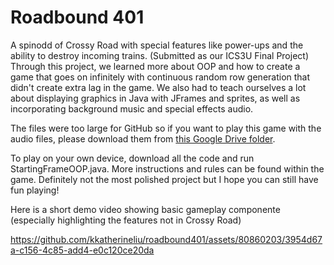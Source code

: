 # Roadbound 401
A spinodd of Crossy Road with special features like power-ups and the ability to destroy incoming trains. (Submitted as our ICS3U Final Project)
Through this project, we learned more about OOP and how to create a game that goes on infinitely with continuous random row generation that didn't create extra lag in the game.
We also had to teach ourselves a lot about displaying graphics in Java with JFrames and sprites, as well as incorporating background music and special effects audio.

The files were too large for GitHub so if you want to play this game with the audio files, please download them from [this Google Drive folder](https://drive.google.com/drive/folders/1CtNfG0nf8F7P5LyUtD3o2JBdBj_UxFHP?usp=sharing).

To play on your own device, download all the code and run StartingFrameOOP.java. More instructions and rules can be found within the game. 
Definitely not the most polished project but I hope you can still have fun playing!

Here is a short demo video showing basic gameplay componente (especially highlighting the features not in Crossy Road)

https://github.com/kkatherineliu/roadbound401/assets/80860203/3954d67a-c156-4c85-add4-e0c120ce20da

